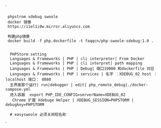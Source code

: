 `
     
     phpstrom xdebug swoole
     docker 镜像
     https://i1el1i0w.mirror.aliyuncs.com

     构建php镜像
     docker build -f php.dockerfile -t faqqcn/php-swoole-sdebug:1.0 .


      PHPStorm setting
      Languages & Frameworks | PHP | cli interpreter| From Docker 
      Languages & Frameworks | PHP | cli interpret| path mapping
      Languages & Frameworks | PHP | Debug| 端口19000 和dockerfile 对应
      Languages & Frameworks | PHP | services | 名字 ：XDEBUG_02 host ：localhost 端口： 8080 
      主界面那个运行| run|debugger | edit| php_remote_debug|./docker-compose.yml
      进入容器  export PHP_IDE_CONFIG=serverName=XDEBUG_02
       Chrome 扩展 Xdebuge Helper | XDEBUG_SESSION=PHPSTORM |  debugkey=PHPSTORM

      # easyswoole 必须关闭短名称  
`
